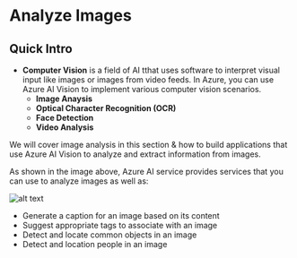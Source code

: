 # Analyze Images
## Quick Intro
- **Computer Vision** is a field of AI tthat uses software to interpret visual input like images or images from video feeds. In Azure, you can use Azure AI Vision to implement various computer vision scenarios. 
    - **Image Anaysis** 
    - **Optical Character Recognition (OCR)**
    - **Face Detection**
    - **Video Analysis**

We will cover image analysis in this section & how to build applications that use Azure AI Vision to analyze and extract information from images.

As shown in the image above, Azure AI service provides services that you can use to analyze images as well as:

![alt text](https://i.imgur.com/4U4aH1g.png)
- Generate a caption for an image based on its content
- Suggest appropriate tags to associate with an image
- Detect and locate common objects in an image
- Detect and location people in an image


